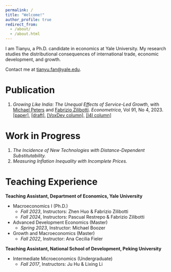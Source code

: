```yaml
---
permalink: /
title: "Welcome!"
author_profile: true
redirect_from: 
  - /about/
  - /about.html
---
```


I am Tianyu, a Ph.D. candidate in economics at Yale University. My research studies the distributional consequences of international trade, economic development, and growth.

Contact me at <span style="color: darkorange;">tianyu.fan@yale.edu</span>.

Publication
======

1. *Growing Like India: The Unequal Effects of Service-Led Growth*, with [Michael Peters](https://mipeters.weebly.com) and [Fabrizio Zilibotti](https://campuspress.yale.edu/zilibotti/). *Econometrica*, Vol 91, No 4, 2023. [\[paper\]](/files/FPZ_UnequalGrowth.pdf), [\[draft\]](/files/FPZ_ECMA_final.pdf), [\[VoxDev column\]](https://voxdev.org/topic/macroeconomics-growth/how-services-drive-growth-emerging-economies-evidence-india), [\[I4I column\]](https://www.ideasforindia.in/topics/macroeconomics/india-s-service-led-economic-growth.html)

Work in Progress
======

1. *The Incidence of New Technologies with Distance-Dependent Substitutability.*
2. *Measuring Inflation Inequality with Incomplete Prices.*

Teaching Experience
======

**Teaching Assistant, Department of Economics, Yale University**
- Macroeconomics I (Ph.D.)
  - *Fall 2023*, Instructors: Zhen Huo & Fabrizio Zilibotti
  - *Fall 2024*, Instructors: Pascual Restrepo & Fabrizio Zilibotti
- Advanced Development Economics (Master)
  - *Spring 2023*, Instructor: Michael Boozer
- Growth and Macroeconomics (Master)
  - *Fall 2022*, Instructor: Ana Cecilia Fieler

**Teaching Assistant, National School of Development, Peking University**
- Intermediate Microeconomics (Undergraduate)
  - *Fall 2017*, Instructors: Ju Hu & Lixing Li
